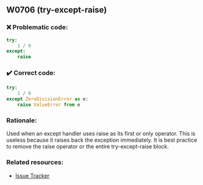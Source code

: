## W0706 (try-except-raise)

### :x: Problematic code:

```python
try:
    1 / 0
except:
    raise
```

### :heavy_check_mark: Correct code:

```python
try:
    1 / 0
except ZeroDivisionError as e:
    raise ValueError from e
```

### Rationale:

Used when an except handler uses raise as its first or only operator. This is
useless because it raises back the exception immediately. It is best practice to remove the raise
operator or the entire try-except-raise block.

### Related resources:

- [Issue Tracker](https://github.com/PyCQA/pylint/issues?q=is%3Aissue+%22try-except-raise%22+OR+%22W0706%22)
